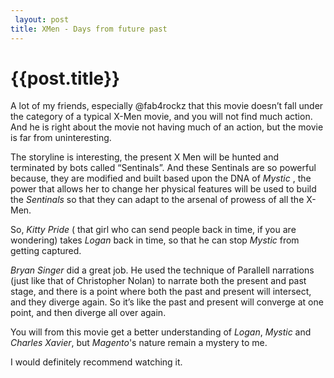 ```yaml
---
 layout: post
title: XMen - Days from future past
--- 
```

 {{post.title}}
======================================================
<p>A lot of my friends, especially @fab4rockz that this movie doesn&#8217;t fall under the category of a typical X-Men movie, and you will not find much action. And he is right about the movie not having much of an action, but the movie is far from uninteresting.</p>

<p>The storyline is interesting, the present X Men will be hunted and terminated by bots called &#8220;Sentinals&#8221;. And these Sentinals are so powerful because, they are modified and built based upon the DNA of <em>Mystic</em> , the power that allows her to change her physical features will be used to build the <em>Sentinals</em> so that they can adapt to the arsenal of prowess of all the X-Men.</p>

<p>So, <em>Kitty Pride</em> ( that girl who can send people back in time, if you are wondering) takes <em>Logan</em> back in time, so that he can stop <em>Mystic</em> from getting captured.</p>

<p><em>Bryan Singer</em> did a great job. He used the technique of Parallell narrations (just like that of Christopher Nolan) to narrate both the present and past stage, and there is a point where both the past and present will intersect, and they diverge again. So it&#8217;s like the past and present will converge at one point, and then diverge all over again.</p>

<p>You will from this movie get a better understanding of <em>Logan</em>, <em>Mystic</em> and <em>Charles Xavier</em>, but <em>Magento</em>'s nature remain a mystery to me.</p>

<p>I would definitely recommend watching it.</p>